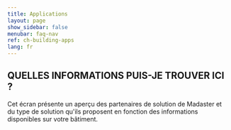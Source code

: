```yaml
---
title: Applications
layout: page
show_sidebar: false
menubar: faq-nav
ref: ch-building-apps
lang: fr
---
```

## QUELLES INFORMATIONS PUIS-JE TROUVER ICI ?
Cet écran présente un aperçu des partenaires de solution de Madaster et du type de solution qu'ils proposent en fonction des informations disponibles sur votre bâtiment.

